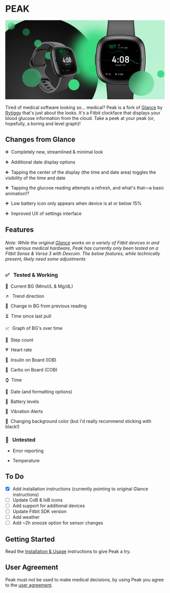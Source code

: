 # PEAK

![Peak promo image](promo-image.png)

Tired of medical software looking so... medical? Peak is a fork of [Glance](https://github.com/Rytiggy/Glance) by [Rytiggy](https://github.com/Rytiggy/Glance) that's just about the looks. It's a Fitbit clockface that displays your blood glucose information from the cloud. Take a peek at your peak (or, hopefully, a boring and level graph)!

<!-- <a  style="text-align: center;"  href="https://glancewatchface.com#setup">Click here to learn how to set up Glance!</a>   -->

<!-- ## Donation -->

<!-- I developed Glance to help people with diabetes! 50% of all donations will go to the <a target="_blank" href="https://www.faustmanlab.org/">Faustman lab</a>. The remaining 50% will be dedicated to future research and development of Glance.

[![paypal](https://www.paypalobjects.com/en_US/i/btn/btn_donateCC_LG.gif)](https://paypal.me/ryanmasonjar) -->

## Changes from Glance

➕&nbsp; Completely new, streamlined & minimal look

➕&nbsp; Additional date display options

➕&nbsp; Tapping the center of the display (the time and date area) toggles the visibility of the time and date

➕&nbsp; Tapping the glucose reading attempts a refresh, and what's that—a basic animation!?

➕&nbsp; Low battery icon only appears when device is at or below 15%

➕&nbsp; Improved UX of settings interface

## Features

###### Note: While the original [Glance](https://github.com/Rytiggy/Glance) works on a variety of Fitbit devices in and with various medical hardware, Peak has currently only been tested on a Fitbit Sense & Versa 3 with Dexcom. The below features, while technically present, likely need some adjustments

### ✅ &nbsp; Tested & Working 

💯&nbsp; Current BG (Mmol/L & Mg/dL)

↗️ &nbsp; Trend direction

🔺&nbsp; Change in BG from previous reading

⏳&nbsp; Time since last pull

📈&nbsp; Graph of BG's over time

👣&nbsp; Step count

💗&nbsp; Heart rate

💉&nbsp; Insulin on Board (IOB)

🍔&nbsp; Carbs on Board (COB)

⌚&nbsp; Time

📅&nbsp; Date (and formatting options)

🪫&nbsp; Battery levels

📳&nbsp; Vibration Alerts

🎨&nbsp; Changing background color (but I'd really recommend sticking with black!)

### 🤷 &nbsp; Untested

- Error reporting

- Temperature

## To Do

- [x] Add installation instructions (currently pointing to original Glance instructions)
- [ ] Update CoB & IoB icons
- [ ] Add support for additional devices
- [ ] Update Fitbit SDK version
- [ ] Add weather
- [ ] Add ~2h snooze option for sensor changes

## Getting Started

Read the [Installation & Usage](https://github.com/mykol64/Peak/wiki/Installation-&-Usage) instructions to give Peak a try.


## User Agreement

Peak must not be used to make medical decisions, by using Peak you agree to the [user agreement](https://github.com/mykol64/Peak/wiki/User-Agreement).
